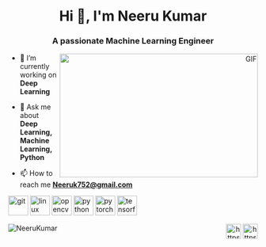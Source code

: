 
<h1 align="center">Hi 👋, I'm Neeru Kumar</h1>
<h3 align="center">A passionate Machine Learning Engineer</h3>
<p align="right"><img align="right" height="250" width="400" alt="GIF" src="https://miro.medium.com/max/1360/1*IRGHmiGsa16stedQvIaZfw.gif" /></p>

- 🔭 I’m currently working on **Deep Learning**

- 💬 Ask me about **Deep Learning, Machine Learning, Python**

- 📫 How to reach me **Neeruk752@gmail.com**



<p align="left"><img src="https://www.vectorlogo.zone/logos/git-scm/git-scm-icon.svg" alt="git" width="40" height="40"/> <img src="https://devicons.github.io/devicon/devicon.git/icons/linux/linux-original.svg" alt="linux" width="40" height="40"/>  <img src="https://www.vectorlogo.zone/logos/opencv/opencv-icon.svg" alt="opencv" width="40" height="40"/> <img src="https://devicons.github.io/devicon/devicon.git/icons/python/python-original.svg" alt="python" width="40" height="40"/> <img src="https://www.vectorlogo.zone/logos/pytorch/pytorch-icon.svg" alt="pytorch" width="40" height="40"/> <img src="https://www.vectorlogo.zone/logos/tensorflow/tensorflow-icon.svg" alt="tensorflow" width="40" height="40"/></p><p><img align="left" src="https://github-readme-stats.vercel.app/api/top-langs/?username=NeeruKumar&layout=compact&hide=html" alt="NeeruKumar" /></p>



<p align="right"> 
<a href="https://twitter.com/NeeruKu16667421" target="blank"><img align="center" src="https://cdn.jsdelivr.net/npm/simple-icons@3.0.1/icons/twitter.svg" alt="https://twitter.com/NeeruKu16667421" height="30" width="30" /></a>
<a href="https://www.linkedin.com/in/neeru-kumar-a20b2b197/" target="blank"><img align="center" src="https://cdn.jsdelivr.net/npm/simple-icons@3.0.1/icons/linkedin.svg" alt="https://www.linkedin.com/in/neeru-kumar-a20b2b197/" height="30" width="30" /></a>
</p>
